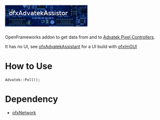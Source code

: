 ![ofxAdvatekAssistor](ofxaddons_thumbnail.png)
==================

OpenFrameworks addon to get data from and to [Advatek Pixel Controllers].

It has no UI, see [ofxAdvatekAssistant] for a UI build with [ofxImGUI]


How to Use
==========

    Advatek::Poll();

Dependency
==========

  - [ofxNetwork]

[Advatek Pixel Controllers]: https://www.advateklights.com/products/pixel-control
[ofxImGUI]: https://github.com/jvcleave/ofxImGui
[ofxAdvatekAssistant]: https://github.com/ofxyz/ofxAdvatekAssistant/
[ofxNetwork]: https://github.com/openframeworks/openFrameworks/tree/master/addons/ofxNetwork
